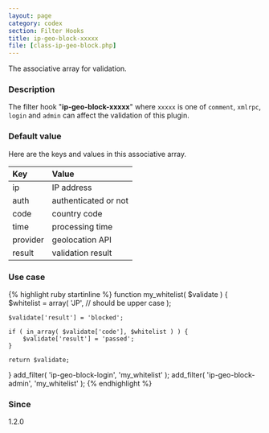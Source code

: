 ```yaml
---
layout: page
category: codex
section: Filter Hooks
title: ip-geo-block-xxxxx
file: [class-ip-geo-block.php]
---
```


The associative array for validation.

<!--more-->

### Description ###

The filter hook "**ip-geo-block-xxxxx**" where `xxxxx` is one of `comment`, 
`xmlrpc`, `login` and `admin` can affect the validation of this plugin.

### Default value ###

Here are the keys and values in this associative array.

| Key      | Value                |
|:---------|:---------------------|
| ip       | IP address           |
| auth     | authenticated or not |
| code     | country code         |
| time     | processing time      |
| provider | geolocation API      |
| result   | validation result    |

### Use case ###

{% highlight ruby startinline %}
function my_whitelist( $validate ) {
    $whitelist = array(
        'JP', // should be upper case
    );

    $validate['result'] = 'blocked';

    if ( in_array( $validate['code'], $whitelist ) ) {
        $validate['result'] = 'passed';
    }

    return $validate;
}
add_filter( 'ip-geo-block-login', 'my_whitelist' );
add_filter( 'ip-geo-block-admin', 'my_whitelist' );
{% endhighlight %}

### Since ###

1.2.0

[IP-Geo-Block]: https://wordpress.org/plugins/ip-geo-block/ "WordPress › IP Geo Block « WordPress Plugins"
